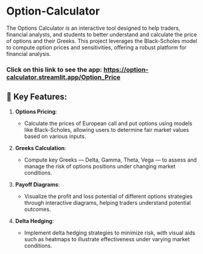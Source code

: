 # Option-Calculator

The Options Calculator is an interactive tool designed to help traders, financial analysts, and students to 
better understand and calculate the price of options and their Greeks. This project leverages the Black-Scholes model
to compute option prices and sensitivities, offering a robust platform for financial analysis.

### Click on this link to see the app: https://option-calculator.streamlit.app/Option_Price
    
 ## 🚀 Key Features:
    
1. **Options Pricing**:
   
    - Calculate the prices of European call and put options using models like Black-Scholes, allowing users to determine fair market values based on various inputs.
   
3. **Greeks Calculation**:
   
    - Compute key Greeks — Delta, Gamma, Theta, Vega — to assess and manage the risk of options positions under changing market conditions.
   
5. **Payoff Diagrams**:
   
    - Visualize the profit and loss potential of different options strategies through interactive diagrams, helping traders understand potential outcomes.
   
7. **Delta Hedging**:
   
    - Implement delta hedging strategies to minimize risk, with visual aids such as heatmaps to illustrate effectiveness under varying market conditions.
    


